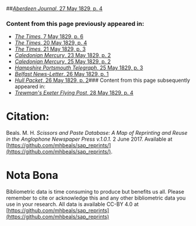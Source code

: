 ##[*Aberdeen Journal*, 27 May 1829, p. 4](https://mhbeals.github.io/sap_html/Aberdeen-Journal/Aberdeen-Journal-27-May-1829-p-4)

### Content from this page previously appeared in:
+ [*The Times*, 7 May 1829, p. 6](https://mhbeals.github.io/sap_html/The-Times/The-Times-7-May-1829-p-6)
+ [*The Times*, 20 May 1829, p. 4](https://mhbeals.github.io/sap_html/The-Times/The-Times-20-May-1829-p-4)
+ [*The Times*, 21 May 1829, p. 3](https://mhbeals.github.io/sap_html/The-Times/The-Times-21-May-1829-p-3)
+ [*Caledonian Mercury*, 23 May 1829, p. 2](https://mhbeals.github.io/sap_html/Caledonian-Mercury/Caledonian-Mercury-23-May-1829-p-2)
+ [*Caledonian Mercury*, 25 May 1829, p. 2](https://mhbeals.github.io/sap_html/Caledonian-Mercury/Caledonian-Mercury-25-May-1829-p-2)
+ [*Hampshire Portsmouth Telegraph*, 25 May 1829, p. 3](https://mhbeals.github.io/sap_html/Hampshire-Portsmouth-Telegraph/Hampshire-Portsmouth-Telegraph-25-May-1829-p-3)
+ [*Belfast News-Letter*, 26 May 1829, p. 1](https://mhbeals.github.io/sap_html/Belfast-News-Letter/Belfast-News-Letter-26-May-1829-p-1)
+ [*Hull Packet*, 26 May 1829, p. 2](https://mhbeals.github.io/sap_html/Hull-Packet/Hull-Packet-26-May-1829-p-2)### Content from this page subsequently appeared in:
+ [*Trewman's Exeter Flying Post*, 28 May 1829, p. 4](https://mhbeals.github.io/sap_html/Trewman's-Exeter-Flying-Post/Trewman's-Exeter-Flying-Post-28-May-1829-p-4)
                    
# Citation: 

Beals. M. H. *Scissors and Paste Database: A Map of Reprinting and Reuse in the Anglophone Newspaper Press v.1.0.1.* 2 June 2017. Available at [https://github.com/mhbeals/sap_reprints/](https://github.com/mhbeals/sap_reprints/). 
                    
# Nota Bona

Bibliometric data is time consuming to produce but benefits us all. Please remember to cite or acknowledge this and any other bibliometric data you use in your research. All data is available CC-BY 4.0 at [https://github.com/mhbeals/sap_reprints](https://github.com/mhbeals/sap_reprints)